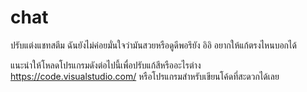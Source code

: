 # chat
ปรับแต่งแชทสตีม
ฉันยังไม่ค่อยมั่นใจว่ามันสวยหรือดูดีพอรึยัง อิอิ อยากให้แก้ตรงไหนบอกได้

แนะนำให้โหลดโปรแกรมดังต่อไปนี้เพื่อปรับแก้สีหรืออะไรต่าง
https://code.visualstudio.com/
หรือโปรแกรมสำหรับเขียนโค้ดที่สะดวกได้เลย
